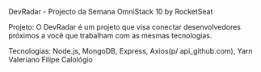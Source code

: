 DevRadar - Projecto da Semana OmniStack 10 by RocketSeat

Projeto:
O DevRadar é um projeto que visa conectar desenvolvedores próximos a você que trabalham com as mesmas tecnologias.

Tecnologias:
Node.js, MongoDB, Express, Axios(p/ api_github.com), Yarn
Valeriano Filipe Calológio